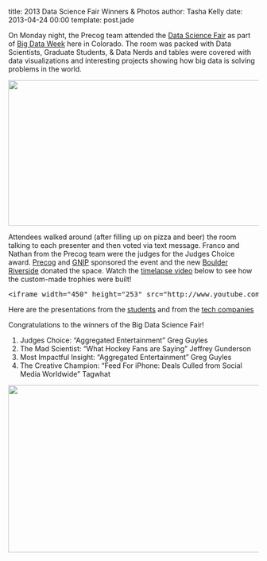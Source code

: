 title: 2013 Data Science Fair Winners & Photos
author: Tasha Kelly
date: 2013-04-24 00:00
template: post.jade

<p>On Monday night, the Precog team attended the <a href="http://bigdataweek.com/2013/03/17/big-data-science-fair/">Data Science Fair</a> as part of <a href="http://bigdataweek.com/colorado/">Big Data Week</a> here in Colorado. The room was packed with Data Scientists, Graduate Students, &amp; Data Nerds and tables were covered with data visualizations and interesting projects showing how big data is solving problems in the world.</p>
<img height="293" src="images/image01.jpg" width="520">
<p>Attendees walked around (after filling up on pizza and beer) the room talking to each presenter and then voted via text message. Franco and Nathan from the Precog team were the judges for the Judges Choice award. <a href="http://www.precog.com">Precog</a> and <a href="http://www.gnip.com">GNIP</a> sponsored the event and the new <a href="http://boulderriverside.com">Boulder Riverside</a> donated the space. Watch the <a href="http://www.youtube.com/watch?v=0v5JfmZFsCc">timelapse video</a> below to see how the custom-made trophies were built!</p>
<pre>&lt;iframe width=&quot;450&quot; height=&quot;253&quot; src=&quot;http://www.youtube.com/embed/0v5JfmZFsCc?rel=0&quot; frameborder=&quot;0&quot; allowfullscreen&gt;&lt;/iframe&gt;</pre>
<p>Here are the presentations from the <a href="http://fur.ly/0/BigDataStudents">students</a> and from the <a href="http://fur.ly/0/BigDataTechCompanies">tech companies</a></p>
<p>Congratulations to the winners of the Big Data Science Fair!</p>
<ol>
   <li>Judges Choice: &ldquo;Aggregated Entertainment&rdquo; Greg Guyles</li>
   <li>The Mad Scientist: &ldquo;What Hockey Fans are Saying&rdquo; Jeffrey Gunderson</li>
   <li>Most Impactful Insight: &ldquo;Aggregated Entertainment&rdquo; Greg Guyles</li>
   <li>The Creative Champion: &ldquo;Feed For iPhone: Deals Culled from Social Media Worldwide&rdquo; Tagwhat</li>
</ol>
<p><img height="337" src="images/image00.jpg" width="595"></p>